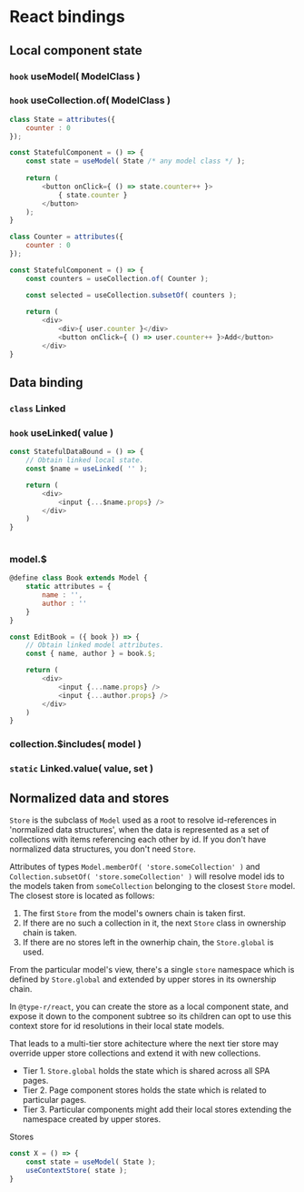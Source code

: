 # React bindings

## Local component state

### `hook` useModel( ModelClass )

### `hook` useCollection.of( ModelClass )

```javascript
class State = attributes({
    counter : 0
});

const StatefulComponent = () => {
    const state = useModel( State /* any model class */ );
    
    return (
        <button onClick={ () => state.counter++ }>
            { state.counter }
        </button>
    );
}
```

```javascript
class Counter = attributes({
    counter : 0
});

const StatefulComponent = () => {
    const counters = useCollection.of( Counter );

    const selected = useCollection.subsetOf( counters );
    
    return (
        <div>
            <div>{ user.counter }</div>
            <button onClick={ () => user.counter++ }>Add</button>
        </div>
}
```

## Data binding

### `class` Linked

### `hook` useLinked( value )

```javascript
const StatefulDataBound = () => {
    // Obtain linked local state.
    const $name = useLinked( '' );

    return (
        <div>
            <input {...$name.props} />
        </div>
    )
}
 
```

### model.$

```javascript
@define class Book extends Model {
    static attributes = {
        name : '',
        author : ''
    }
}

const EditBook = ({ book }) => {
    // Obtain linked model attributes.
    const { name, author } = book.$;

    return (
        <div>
            <input {...name.props} />
            <input {...author.props} />
        </div>
    )
}
```

### collection.$includes( model )



### `static` Linked.value( value, set )

## Normalized data and stores

`Store` is the subclass of `Model` used as a root to resolve id-references in 'normalized data structures', when 
the data is represented as a set of collections with items referencing each other by id. If you don't have normalized data structures, you don't need `Store`.

Attributes of types `Model.memberOf( 'store.someCollection' )` and `Collection.subsetOf( 'store.someCollection' )`
will resolve model ids to the models taken from `someCollection` belonging to the closest `Store` model. The closest
store is located as follows:

1) The first `Store` from the model's owners chain is taken first.
2) If there are no such a collection in it, the next `Store` class in ownership chain is taken.
3) If there are no stores left in the ownerhip chain, the `Store.global` is used.

From the particular model's view, there's a single `store` namespace which is defined by `Store.global` and
extended by upper stores in its ownership chain.

In `@type-r/react`, you can create the store as a local component state, and expose it down to the component subtree
so its children can opt to use this context store for id resolutions in their local state models.

That leads to a multi-tier store achitecture where the next tier store may override upper store collections and extend it with new collections.

- Tier 1. `Store.global` holds the state which is shared across all SPA pages.
- Tier 2. Page component stores holds the state which is related to particular pages.
- Tier 3. Particular components might add their local stores extending the namespace created by upper stores.

Stores
```javascript
const X = () => {
    const state = useModel( State );
    useContextStore( state );
}
```
